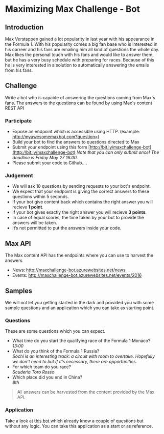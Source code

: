 # Maximizing Max Challenge - Bot

## Introduction
Max Verstappen gained a lot popularity in last year with his appearance in the Formula 1. With his popularity comes a big fan base who is interested in his carreer and his fans are emailing him all kind of questions the whole day.
Max likes the personal touch with his fans and would like to answer them, but he has a very busy schedule with preparing for races. Because of this he is very interested in a solution to automatically answering the emails from his fans.

## Challenge
Write a bot who is capable of answering the questions coming from Max's fans. The answers to the questions can be found by using Max's content REST API 

### Participate
- Expose an endpoint which is accessible using HTTP. (example: http://myawesomemaxbot.com?question=)
- Build your bot to find the answers to questions directed to Max
- Submit your endpoint using this form [http://bit.ly/maxchallenge-bot](http://bit.ly/maxchallenge-bot) _Note that you can only submit once! The deadline is Friday May 27 16:00_
- Please submit your code to Github....

### Judgement
- We will ask 10 questions by sending requests to your bot's endpoint.
- We expect that your endpoint is giving the correct answers to these questions within 5 seconds.
- If your bot give content back which contains the right answer you will recieve __1 point__.
- If your bot gives exactly the right answer you will recieve __3 points__.
- In case of equal scores, the time taken by your bot to provide the answers will be taken.
- It’s not permitted to put the answers inside your code.

## Max API
The Max content API has the endpoints where you can use to harvest the answers.
- News: http://maxchallenge-bot.azurewebsites.net/news
- Events: http://maxchallenge-bot.azurewebsites.net/events/2016

## Samples
We will not let you getting started in the dark and provided you with some sample questions and an application which you can take as starting point.

### Questions
These are some questions which you can expect.

- What time do you start the qualifying race of the Formula 1 Monaco?  
  _13:00_
- What do you think of the Formula 1 Russia?  
  _Sochi is an interesting track: a circuit with room to overtake. Hopefully we don’t need to but if it’s necessary, there are opportunities._
- For which team do you race?  
  _Scuderia Toro Rosso_
- Which place did you end in China?  
  _8th_

> All answers can be harvested from the content provided by the Max API. 

### Application
Take a look at [this bot](https://github.com/exactsoftware/maxbotchallenge-sample) which already know a couple of questions but without any logic. You can take this application as a start or as reference.
